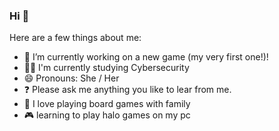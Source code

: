### Hi 👋

Here are a few things about me:

- 🔭 I’m currently working on a new game (my very first one!)!
- 👩‍🎓 I'm currently studying Cybersecurity
- 😄 Pronouns: She / Her
- ❓ Please ask me anything you like to lear from me.
- 🎲 I love playing board games with family
- 🎮 learning to play halo games on my pc


